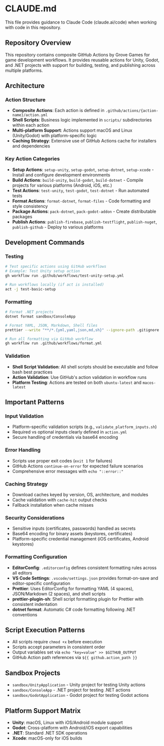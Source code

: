 # CLAUDE.md

This file provides guidance to Claude Code (claude.ai/code) when working with code in this repository.

## Repository Overview

This repository contains composite GitHub Actions by Grove Games for game development workflows. It provides reusable actions for Unity, Godot, and .NET projects with support for building, testing, and publishing across multiple platforms.

## Architecture

### Action Structure

- **Composite Actions**: Each action is defined in `.github/actions/{action-name}/action.yml`
- **Shell Scripts**: Business logic implemented in `scripts/` subdirectories within each action
- **Multi-platform Support**: Actions support macOS and Linux (Unity/Godot) with platform-specific logic
- **Caching Strategy**: Extensive use of GitHub Actions cache for installers and dependencies

### Key Action Categories

- **Setup Actions**: `setup-unity`, `setup-godot`, `setup-dotnet`, `setup-xcode` - Install and configure development environments
- **Build Actions**: `build-unity`, `build-godot`, `build-dotnet` - Compile projects for various platforms (Android, iOS, etc.)
- **Test Actions**: `test-unity`, `test-godot`, `test-dotnet` - Run automated tests
- **Format Actions**: `format-dotnet`, `format-files` - Code formatting and style consistency
- **Package Actions**: `pack-dotnet`, `pack-godot-addon` - Create distributable packages
- **Publish Actions**: `publish-firebase`, `publish-testflight`, `publish-nuget`, `publish-github` - Deploy to various platforms

## Development Commands

### Testing

```bash
# Test specific actions using GitHub workflows
# Example: Test Unity setup action
gh workflow run .github/workflows/test-unity-setup.yml

# Run workflows locally (if act is installed)
act -j test-basic-setup
```

### Formatting

```bash
# Format .NET projects
dotnet format sandbox/ConsoleApp

# Format YAML, JSON, Markdown, Shell files
prettier --write "**/*.{yml,yaml,json,md,sh}" --ignore-path .gitignore

# Run all formatting via GitHub workflow
gh workflow run .github/workflows/format.yml
```

### Validation

- **Shell Script Validation**: All shell scripts should be executable and follow bash best practices
- **Action Validation**: Use GitHub's action validation in workflow runs
- **Platform Testing**: Actions are tested on both `ubuntu-latest` and `macos-latest`

## Important Patterns

### Input Validation

- Platform-specific validation scripts (e.g., `validate_platform_inputs.sh`)
- Required vs optional inputs clearly defined in `action.yml`
- Secure handling of credentials via base64 encoding

### Error Handling

- Scripts use proper exit codes (`exit 1` for failures)
- GitHub Actions `continue-on-error` for expected failure scenarios
- Comprehensive error messages with `echo "::error::"`

### Caching Strategy

- Download caches keyed by version, OS, architecture, and modules
- Cache validation with `cache-hit` output checks
- Fallback installation when cache misses

### Security Considerations

- Sensitive inputs (certificates, passwords) handled as secrets
- Base64 encoding for binary assets (keystores, certificates)
- Platform-specific credential management (iOS certificates, Android keystores)

### Formatting Configuration

- **EditorConfig**: `.editorconfig` defines consistent formatting rules across all editors
- **VS Code Settings**: `.vscode/settings.json` provides format-on-save and editor-specific configuration
- **Prettier**: Uses EditorConfig for formatting YAML (4 spaces), JSON/Markdown (2 spaces), and shell scripts
- **prettier-plugin-sh**: Shell script formatting plugin for Prettier with consistent indentation
- **dotnet format**: Automatic C# code formatting following .NET conventions

## Script Execution Patterns

- All scripts require `chmod +x` before execution
- Scripts accept parameters in consistent order
- Output variables set via `echo "key=value" >> $GITHUB_OUTPUT`
- GitHub Action path references via `${{ github.action_path }}`

## Sandbox Projects

- `sandbox/UnityApplication` - Unity project for testing Unity actions
- `sandbox/ConsoleApp` - .NET project for testing .NET actions
- `sandbox/GodotApplication` - Godot project for testing Godot actions

## Platform Support Matrix

- **Unity**: macOS, Linux with iOS/Android module support
- **Godot**: Cross-platform with Android/iOS export capabilities
- **.NET**: Standard .NET SDK operations
- **Xcode**: macOS-only for iOS builds
